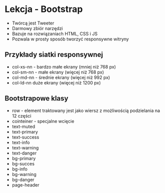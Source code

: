 # Lekcja   - Bootstrap

- Twórcą jest Tweeter
- Darmowy zbiór narzędzi
- Bazuje na rozwiązaniach HTML, CSS i JS
- Pozwala w prosty sposób tworzyć responsywne witryny

## Przykłady siatki responsywnej
- col-xs-nn - bardzo małe ekrany (mniej niż 768 px)
- col-sm-nn - małe ekrany (więcej niż 768 px)
- col-md-nn - średnie ekrany (więcej niż 992 px)
- col-ld-nn duże ekrany (więcej niż 1200 px)

## Bootstrapowe klasy
- row - element traktowany jest jako wiersz z możliwością podzielania na 12 części
- cointeiner - specjalne wcięcie
- text-muted
- text-primary
- text-success
- text-info
- text-warning
- text-danger
- bg-primary
- bg-succes
- bg-info
- bg-warning
- bg-danger
- page-header